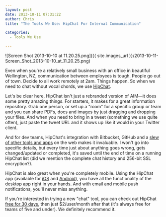 ```yaml
---
layout: post
date: 2013-10-11 07:31:22
author: Chris
title: "The Tools We Use: HipChat For Internal Communication"

categories:
  - Tools We Use

---
```


![Screen Shot 2013-10-10 at 11.20.25.png]({{ site.images_url }}/2013-10-11-Screen_Shot_2013-10-10_at_11.20.25.png)

<!-- excerpt -->

Even when you're a relatively small business with an office in beautiful Wellington, NZ, communication between employees is tough. People go out of town. Decide to all work remotely at 2am. Things happen. So when we need to chat without vocal chords, we use [HipChat](https://www.hipchat.com/).

<!-- /excerpt --> 

Let's be clear here, HipChat isn't just a rebranded version of AIM—it does some pretty amazing things. For starters, it makes for a great information repository. Grab one person, or set up a "room" for a specific group or team and you can share PDFs, docs and images by just dragging and dropping your files. And when you need to bring in a tweet (something we use quite often), just paste the tweet URL and it shows up like it would in your Twitter client.

And for dev teams, HipChat's integration with Bitbucket, GitHub and a [slew of other tools and apps](http://help.hipchat.com/knowledgebase/topics/10037-integrations) on the web makes it invaluable. I won't go into specific details, but every time just about anything goes wrong, gets changed/updated or completed, it's saved until the end of time on a running HipChat list (did we mention the complete chat history and 256-bit SSL encryption?).

HipChat is also great when you're completely mobile. Using the HipChat app (available for [iOS](https://itunes.apple.com/us/app/hipchat/id418168984?mt=8) and [Android](https://play.google.com/store/apps/details?id=com.hipchat&hl=en)), you have all the functionality of the desktop app right in your hands. And with email and mobile push notifications, you'll never miss anything. 

If you're interested in trying a new "chat" tool, you can check out HipChat [free for 30 days](https://www.hipchat.com/pricing), then just $2/user/month after that (it's always free for teams of five and under). We definitely recommend it.
